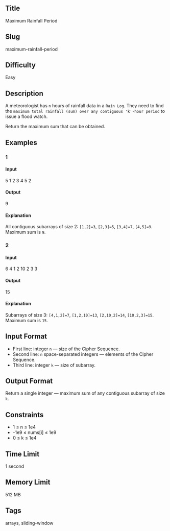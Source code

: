 ## Title

Maximum Rainfall Period

## Slug

maximum-rainfall-period

## Difficulty

Easy

## Description

A meteorologist has `n` hours of rainfall data in a `Rain Log`. They need to find the `maximum total rainfall (sum) over any contiguous 'k'-hour period` to issue a flood watch.

Return the maximum sum that can be obtained.

## Examples

### 1

#### Input

5
1 2 3 4 5
2

#### Output

9

#### Explanation

All contiguous subarrays of size 2: `[1,2]=3`, `[2,3]=5`, `[3,4]=7`, `[4,5]=9`.  
Maximum sum is `9`.

### 2

#### Input

6
4 1 2 10 2 3
3

#### Output

15

#### Explanation

Subarrays of size 3: `[4,1,2]=7`, `[1,2,10]=13`, `[2,10,2]=14`, `[10,2,3]=15`.  
Maximum sum is `15`.

## Input Format  

- First line: integer `n` — size of the Cipher Sequence.  
- Second line: `n` space-separated integers — elements of the Cipher Sequence.  
- Third line: integer `k` — size of subarray.

## Output Format  

Return a single integer — maximum sum of any contiguous subarray of size `k`.



## Constraints  

- 1 ≤ n ≤ 1e4  
- -1e9 ≤ nums[i] ≤ 1e9  
- 0 ≤ k ≤ 1e4  

## Time Limit

1 second

## Memory Limit

512 MB

## Tags

arrays, sliding-window